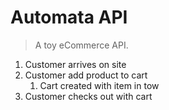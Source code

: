 # Automata API

> A toy eCommerce API.

1. Customer arrives on site
1. Customer add product to cart
    1. Cart created with item in tow
1. Customer checks out with cart
